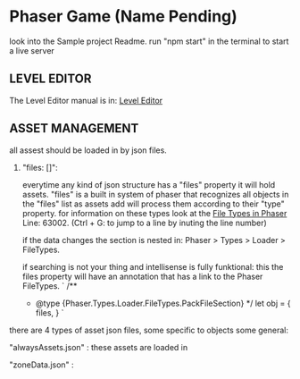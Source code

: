 # Phaser Game (Name Pending)

look into the Sample project Readme.
run "npm start" in the terminal to start a live server

## LEVEL EDITOR

The Level Editor manual is in:
[Level Editor](src\Objects\Systems\LevelEditor_Manual.txt)

## ASSET MANAGEMENT

all assest should be loaded in by json files.

1. "files: []":

   everytime any kind of json structure has a "files" property it will hold assets.
   "files" is a built in system of phaser that recognizes all objects in the "files" list as assets add will process them according to their "type" property.
   for information on these types look at the [File Types in Phaser](node_modules\phaser\types\phaser.d.ts) Line: 63002.
   (Ctrl + G: to jump to a line by inuting the line number)

   if the data changes the section is nested in:
   Phaser > Types > Loader > FileTypes.

   if searching is not your thing and intellisense is fully funktional:
   this the files property will have an annotation that has a link to the Phaser FileTypes.
   `
   /\*\*

   - @type {Phaser.Types.Loader.FileTypes.PackFileSection}
     \*/
     let obj = {
     files,
     }
     `

there are 4 types of asset json files, some specific to objects some general:

"alwaysAssets.json" : these assets are loaded in

"zoneData.json" :

